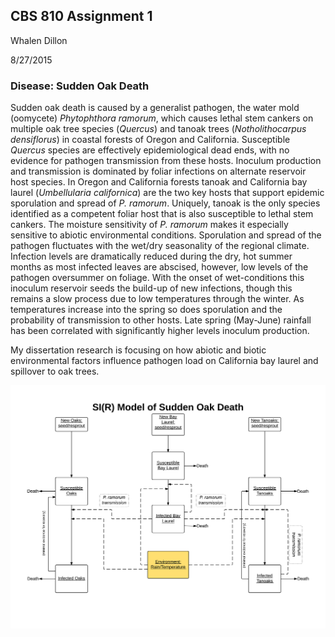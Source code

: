 ## CBS 810 Assignment 1

Whalen Dillon

8/27/2015

### Disease: Sudden Oak Death

Sudden oak death is caused by a generalist pathogen, the water mold (oomycete) *Phytophthora ramorum*, which causes lethal stem cankers on multiple oak tree species (*Quercus*) and tanoak trees (*Notholithocarpus densiflorus*) in coastal forests of Oregon and California. Susceptible *Quercus* species are effectively epidemiological dead ends, with no evidence for pathogen transmission from these hosts. Inoculum production and transmission is dominated by foliar infections on alternate reservoir host species. In Oregon and California forests tanoak and California bay laurel (*Umbellularia californica*) are the two key hosts that support epidemic sporulation and spread of *P. ramorum*. Uniquely, tanoak is the only species identified as a competent foliar host that is also susceptible to lethal stem cankers. The moisture sensitivity of *P. ramorum* makes it especially sensitive to abiotic environmental conditions. Sporulation and spread of the pathogen fluctuates with the wet/dry seasonality of the regional climate. Infection levels are dramatically reduced during the dry, hot summer months as most infected leaves are abscised, however, low levels of the pathogen oversummer on foliage. With the onset of wet-conditions this inoculum reservoir seeds the build-up of new infections, though this remains a slow process due to low temperatures through the winter. As temperatures increase into the spring so does sporulation and the probability of transmission to other hosts. Late spring (May-June) rainfall has been correlated with significantly higher levels inoculum production. 

My dissertation research is focusing on how abiotic and biotic environmental factors influence pathogen load on California bay laurel and spillover to oak trees.


![Sudden Oak Death SIR Model](SOD_SIR_model.png)